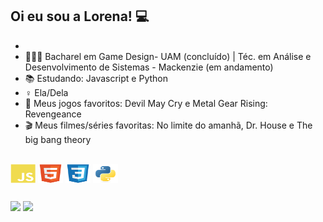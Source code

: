 ## Oi eu sou a Lorena! 💻

- 
- 👩🏻‍🎓 Bacharel em Game Design- UAM (concluído) | Téc. em Análise e Desenvolvimento de Sistemas - Mackenzie (em andamento)
- 📚 Estudando: Javascript e Python
- ♀️ Ela/Dela
- 👾 Meus jogos favoritos: Devil May Cry e Metal Gear Rising: Revengeance
- 🎬 Meus filmes/séries favoritas: No limite do amanhã, Dr. House e The big bang theory

<div style="display: inline_block"><br>
  <img align="center" alt="Lorena-Js" height="30" width="40" src="https://raw.githubusercontent.com/devicons/devicon/master/icons/javascript/javascript-plain.svg">
  <img align="center" alt="Lorena-HTML" height="30" width="40" src="https://raw.githubusercontent.com/devicons/devicon/master/icons/html5/html5-original.svg">
  <img align="center" alt="Lorena-CSS" height="30" width="40" src="https://raw.githubusercontent.com/devicons/devicon/master/icons/css3/css3-original.svg">
  <img align="center" alt="Lorena-Python" height="30" width="40" src="https://raw.githubusercontent.com/devicons/devicon/master/icons/python/python-original.svg">
</div>

##

<div> 
  <a href = "mailto:Lory.fermino@gmail.com"><img src="https://img.shields.io/badge/Gmail-D14836?style=for-the-badge&logo=gmail&logoColor=white"></a>
  <a href="https://www.linkedin.com/in/lorena-fermino-926b1520b/" target="_blank"><img src="https://img.shields.io/badge/-LinkedIn-%230077B5?style=for-the-badge&logo=linkedin&logoColor=white" target="_blank"></a>
</div>





